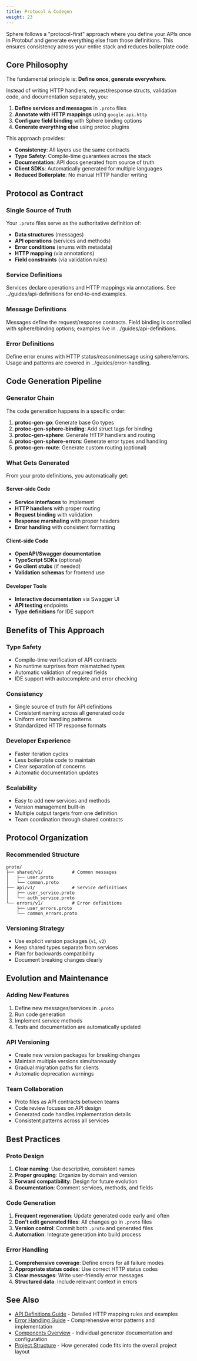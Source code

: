 ```yaml
---
title: Protocol & Codegen
weight: 23
---
```


Sphere follows a "protocol-first" approach where you define your APIs once in Protobuf and generate everything else from those definitions. This ensures consistency across your entire stack and reduces boilerplate code.

## Core Philosophy

The fundamental principle is: **Define once, generate everywhere**.

Instead of writing HTTP handlers, request/response structs, validation code, and documentation separately, you:

1. **Define services and messages** in `.proto` files
2. **Annotate with HTTP mappings** using `google.api.http`
3. **Configure field binding** with Sphere binding options
4. **Generate everything else** using protoc plugins

This approach provides:
- **Consistency**: All layers use the same contracts
- **Type Safety**: Compile-time guarantees across the stack
- **Documentation**: API docs generated from source of truth
- **Client SDKs**: Automatically generated for multiple languages
- **Reduced Boilerplate**: No manual HTTP handler writing

## Protocol as Contract

### Single Source of Truth

Your `.proto` files serve as the authoritative definition of:
- **Data structures** (messages)
- **API operations** (services and methods)
- **Error conditions** (enums with metadata)
- **HTTP mapping** (via annotations)
- **Field constraints** (via validation rules)

### Service Definitions

Services declare operations and HTTP mappings via annotations. See ../guides/api-definitions for end‑to‑end examples.

### Message Definitions

Messages define the request/response contracts. Field binding is controlled with sphere/binding options; examples live in ../guides/api-definitions.

### Error Definitions

Define error enums with HTTP status/reason/message using sphere/errors. Usage and patterns are covered in ../guides/error-handling.

## Code Generation Pipeline

### Generator Chain

The code generation happens in a specific order:

1. **protoc-gen-go**: Generate base Go types
2. **protoc-gen-sphere-binding**: Add struct tags for binding
3. **protoc-gen-sphere**: Generate HTTP handlers and routing
4. **protoc-gen-sphere-errors**: Generate error types and handling
5. **protoc-gen-route**: Generate custom routing (optional)

### What Gets Generated

From your proto definitions, you automatically get:

#### Server-side Code
- **Service interfaces** to implement
- **HTTP handlers** with proper routing
- **Request binding** with validation
- **Response marshaling** with proper headers
- **Error handling** with consistent formatting

#### Client-side Code
- **OpenAPI/Swagger documentation**
- **TypeScript SDKs** (optional)
- **Go client stubs** (if needed)
- **Validation schemas** for frontend use

#### Developer Tools
- **Interactive documentation** via Swagger UI
- **API testing** endpoints
- **Type definitions** for IDE support

## Benefits of This Approach

### Type Safety
- Compile-time verification of API contracts
- No runtime surprises from mismatched types
- Automatic validation of required fields
- IDE support with autocomplete and error checking

### Consistency
- Single source of truth for API definitions
- Consistent naming across all generated code
- Uniform error handling patterns
- Standardized HTTP response formats

### Developer Experience
- Faster iteration cycles
- Less boilerplate code to maintain
- Clear separation of concerns
- Automatic documentation updates

### Scalability
- Easy to add new services and methods
- Version management built-in
- Multiple output targets from one definition
- Team coordination through shared contracts

## Protocol Organization

### Recommended Structure
```
proto/
├── shared/v1/           # Common messages
│   ├── user.proto
│   └── common.proto
├── api/v1/              # Service definitions
│   ├── user_service.proto
│   └── auth_service.proto
└── errors/v1/           # Error definitions
    ├── user_errors.proto
    └── common_errors.proto
```

### Versioning Strategy
- Use explicit version packages (`v1`, `v2`)
- Keep shared types separate from services
- Plan for backwards compatibility
- Document breaking changes clearly

## Evolution and Maintenance

### Adding New Features
1. Define new messages/services in `.proto`
2. Run code generation
3. Implement service methods
4. Tests and documentation are automatically updated

### API Versioning
- Create new version packages for breaking changes
- Maintain multiple versions simultaneously
- Gradual migration paths for clients
- Automatic deprecation warnings

### Team Collaboration
- Proto files as API contracts between teams
- Code review focuses on API design
- Generated code handles implementation details
- Consistent patterns across all services

## Best Practices

### Proto Design
1. **Clear naming**: Use descriptive, consistent names
2. **Proper grouping**: Organize by domain and version
3. **Forward compatibility**: Design for future evolution
4. **Documentation**: Comment services, methods, and fields

### Code Generation
1. **Frequent regeneration**: Update generated code early and often
2. **Don't edit generated files**: All changes go in `.proto` files
3. **Version control**: Commit both `.proto` and generated files
4. **Automation**: Integrate generation into build process

### Error Handling
1. **Comprehensive coverage**: Define errors for all failure modes
2. **Appropriate status codes**: Use correct HTTP status codes
3. **Clear messages**: Write user-friendly error messages
4. **Structured data**: Include relevant context in errors

## See Also

- [API Definitions Guide](../guides/api-definitions) - Detailed HTTP mapping rules and examples
- [Error Handling Guide](../guides/error-handling) - Comprehensive error patterns and implementation
- [Components Overview](../components/) - Individual generator documentation and configuration
- [Project Structure](project-structure) - How generated code fits into the overall project layout
